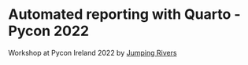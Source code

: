 # Automated reporting with Quarto - Pycon 2022
Workshop at Pycon Ireland 2022 by [Jumping Rivers](https://jumpingrivers.com)
